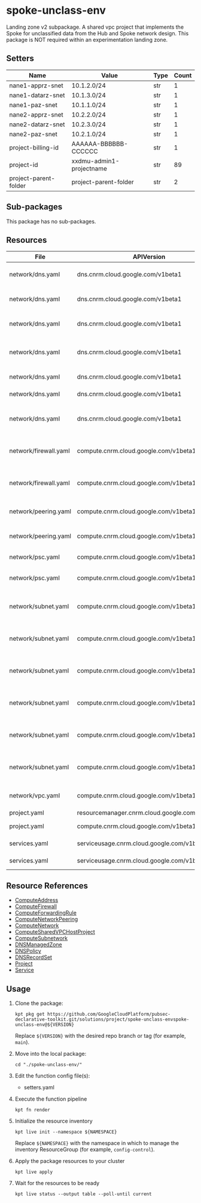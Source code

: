 <!-- BEGINNING OF PRE-COMMIT-BLUEPRINT DOCS HOOK:TITLE -->
# spoke-unclass-env


<!-- END OF PRE-COMMIT-BLUEPRINT DOCS HOOK:TITLE -->

<!-- BEGINNING OF PRE-COMMIT-BLUEPRINT DOCS HOOK:BODY -->
Landing zone v2 subpackage.
A shared vpc project that implements the Spoke for unclassified data from the Hub and Spoke network design.
This package is NOT required within an experimentation landing zone.

## Setters

|         Name          |          Value           | Type | Count |
|-----------------------|--------------------------|------|-------|
| nane1-apprz-snet      | 10.1.2.0/24              | str  |     1 |
| nane1-datarz-snet     | 10.1.3.0/24              | str  |     1 |
| nane1-paz-snet        | 10.1.1.0/24              | str  |     1 |
| nane2-apprz-snet      | 10.2.2.0/24              | str  |     1 |
| nane2-datarz-snet     | 10.2.3.0/24              | str  |     1 |
| nane2-paz-snet        | 10.2.1.0/24              | str  |     1 |
| project-billing-id    | AAAAAA-BBBBBB-CCCCCC     | str  |     1 |
| project-id            | xxdmu-admin1-projectname | str  |    89 |
| project-parent-folder | project-parent-folder    | str  |     2 |

## Sub-packages

This package has no sub-packages.

## Resources

|         File          |                  APIVersion                   |            Kind             |                Name                 | Namespace  |
|-----------------------|-----------------------------------------------|-----------------------------|-------------------------------------|------------|
| network/dns.yaml      | dns.cnrm.cloud.google.com/v1beta1             | DNSPolicy                   | project-id-logging-dnspolicy        | networking |
| network/dns.yaml      | dns.cnrm.cloud.google.com/v1beta1             | DNSManagedZone              | project-id-googleapis-dns           | networking |
| network/dns.yaml      | dns.cnrm.cloud.google.com/v1beta1             | DNSRecordSet                | project-id-googleapis-rset          | networking |
| network/dns.yaml      | dns.cnrm.cloud.google.com/v1beta1             | DNSRecordSet                | project-id-googleapis-wildcard-rset | networking |
| network/dns.yaml      | dns.cnrm.cloud.google.com/v1beta1             | DNSManagedZone              | project-id-gcrio-dns                | networking |
| network/dns.yaml      | dns.cnrm.cloud.google.com/v1beta1             | DNSRecordSet                | project-id-gcrio-rset               | networking |
| network/dns.yaml      | dns.cnrm.cloud.google.com/v1beta1             | DNSRecordSet                | project-id-gcrio-wildcard-rset      | networking |
| network/firewall.yaml | compute.cnrm.cloud.google.com/v1beta1         | ComputeFirewall             | project-id-default-egress-deny-fwr  | networking |
| network/firewall.yaml | compute.cnrm.cloud.google.com/v1beta1         | ComputeFirewall             | project-id-egress-allow-psc-fwr     | networking |
| network/peering.yaml  | compute.cnrm.cloud.google.com/v1beta1         | ComputeNetworkPeering       | project-id-to-hub-peer              | networking |
| network/peering.yaml  | compute.cnrm.cloud.google.com/v1beta1         | ComputeNetworkPeering       | hub-to-project-id-peer              | networking |
| network/psc.yaml      | compute.cnrm.cloud.google.com/v1beta1         | ComputeAddress              | project-id-psc-apis-ip              | networking |
| network/psc.yaml      | compute.cnrm.cloud.google.com/v1beta1         | ComputeForwardingRule       | project-id-psc-apis-fw              | networking |
| network/subnet.yaml   | compute.cnrm.cloud.google.com/v1beta1         | ComputeSubnetwork           | project-id-nane1-vpc1-paz-snet      | networking |
| network/subnet.yaml   | compute.cnrm.cloud.google.com/v1beta1         | ComputeSubnetwork           | project-id-nane1-vpc1-apprz-snet    | networking |
| network/subnet.yaml   | compute.cnrm.cloud.google.com/v1beta1         | ComputeSubnetwork           | project-id-nane1-vpc1-datarz-snet   | networking |
| network/subnet.yaml   | compute.cnrm.cloud.google.com/v1beta1         | ComputeSubnetwork           | project-id-nane2-vpc1-paz-snet      | networking |
| network/subnet.yaml   | compute.cnrm.cloud.google.com/v1beta1         | ComputeSubnetwork           | project-id-nane2-vpc1-apprz-snet    | networking |
| network/subnet.yaml   | compute.cnrm.cloud.google.com/v1beta1         | ComputeSubnetwork           | project-id-nane2-vpc1-datarz-snet   | networking |
| network/vpc.yaml      | compute.cnrm.cloud.google.com/v1beta1         | ComputeNetwork              | project-id-global-vpc1-vpc          | networking |
| project.yaml          | resourcemanager.cnrm.cloud.google.com/v1beta1 | Project                     | project-id                          | projects   |
| project.yaml          | compute.cnrm.cloud.google.com/v1beta1         | ComputeSharedVPCHostProject | project-id-hostvpc                  | networking |
| services.yaml         | serviceusage.cnrm.cloud.google.com/v1beta1    | Service                     | project-id-compute                  | projects   |
| services.yaml         | serviceusage.cnrm.cloud.google.com/v1beta1    | Service                     | project-id-dns                      | projects   |

## Resource References

- [ComputeAddress](https://cloud.google.com/config-connector/docs/reference/resource-docs/compute/computeaddress)
- [ComputeFirewall](https://cloud.google.com/config-connector/docs/reference/resource-docs/compute/computefirewall)
- [ComputeForwardingRule](https://cloud.google.com/config-connector/docs/reference/resource-docs/compute/computeforwardingrule)
- [ComputeNetworkPeering](https://cloud.google.com/config-connector/docs/reference/resource-docs/compute/computenetworkpeering)
- [ComputeNetwork](https://cloud.google.com/config-connector/docs/reference/resource-docs/compute/computenetwork)
- [ComputeSharedVPCHostProject](https://cloud.google.com/config-connector/docs/reference/resource-docs/compute/computesharedvpchostproject)
- [ComputeSubnetwork](https://cloud.google.com/config-connector/docs/reference/resource-docs/compute/computesubnetwork)
- [DNSManagedZone](https://cloud.google.com/config-connector/docs/reference/resource-docs/dns/dnsmanagedzone)
- [DNSPolicy](https://cloud.google.com/config-connector/docs/reference/resource-docs/dns/dnspolicy)
- [DNSRecordSet](https://cloud.google.com/config-connector/docs/reference/resource-docs/dns/dnsrecordset)
- [Project](https://cloud.google.com/config-connector/docs/reference/resource-docs/resourcemanager/project)
- [Service](https://cloud.google.com/config-connector/docs/reference/resource-docs/serviceusage/service)

## Usage

1.  Clone the package:
    ```shell
    kpt pkg get https://github.com/GoogleCloudPlatform/pubsec-declarative-toolkit.git/solutions/project/spoke-unclass-envspoke-unclass-env@${VERSION}
    ```
    Replace `${VERSION}` with the desired repo branch or tag
    (for example, `main`).

1.  Move into the local package:
    ```shell
    cd "./spoke-unclass-env/"
    ```

1.  Edit the function config file(s):
    - setters.yaml

1.  Execute the function pipeline
    ```shell
    kpt fn render
    ```

1.  Initialize the resource inventory
    ```shell
    kpt live init --namespace ${NAMESPACE}
    ```
    Replace `${NAMESPACE}` with the namespace in which to manage
    the inventory ResourceGroup (for example, `config-control`).

1.  Apply the package resources to your cluster
    ```shell
    kpt live apply
    ```

1.  Wait for the resources to be ready
    ```shell
    kpt live status --output table --poll-until current
    ```

<!-- END OF PRE-COMMIT-BLUEPRINT DOCS HOOK:BODY -->